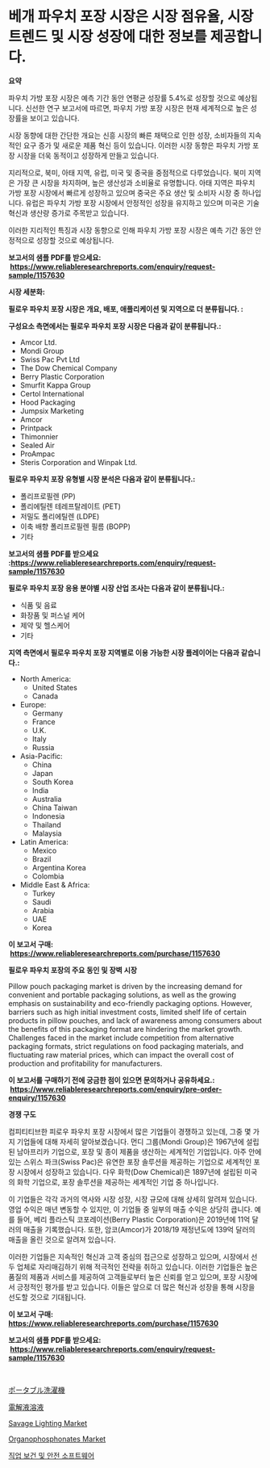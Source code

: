 <p><h1>베개 파우치 포장 시장은 시장 점유율, 시장 트렌드 및 시장 성장에 대한 정보를 제공합니다.</h1></p><p><strong>요약</strong></p>
<p><p>파우치 가방 포장 시장은 예측 기간 동안 연평균 성장률 5.4%로 성장할 것으로 예상됩니다. 신선한 연구 보고서에 따르면, 파우치 가방 포장 시장은 현재 세계적으로 높은 성장률을 보이고 있습니다. </p><p>시장 동향에 대한 간단한 개요는 신흥 시장의 빠른 채택으로 인한 성장, 소비자들의 지속적인 요구 증가 및 새로운 제품 혁신 등이 있습니다. 이러한 시장 동향은 파우치 가방 포장 시장을 더욱 동적이고 성장하게 만들고 있습니다.</p><p>지리적으로, 북미, 아태 지역, 유럽, 미국 및 중국을 중점적으로 다루었습니다. 북미 지역은 가장 큰 시장을 차지하며, 높은 생산성과 소비율로 유명합니다. 아태 지역은 파우치 가방 포장 시장에서 빠르게 성장하고 있으며 중국은 주요 생산 및 소비자 시장 중 하나입니다. 유럽은 파우치 가방 포장 시장에서 안정적인 성장을 유지하고 있으며 미국은 기술 혁신과 생산량 증가로 주목받고 있습니다.</p><p>이러한 지리적인 특징과 시장 동향으로 인해 파우치 가방 포장 시장은 예측 기간 동안 안정적으로 성장할 것으로 예상됩니다.</p></p>
<p><strong>보고서의 샘플 PDF를 받으세요: &nbsp;<a href="https://www.reliableresearchreports.com/enquiry/request-sample/1157630">https://www.reliableresearchreports.com/enquiry/request-sample/1157630</a></strong></p>
<p><strong>시장 세분화:</strong></p>
<p><strong> 필로우 파우치 포장 시장은 개요, 배포, 애플리케이션 및 지역으로 더 분류됩니다. :</strong></p>
<p><strong>구성요소 측면에서는 필로우 파우치 포장 시장은 다음과 같이 분류됩니다.:</strong></p>
<p><ul><li>Amcor Ltd.</li><li>Mondi Group</li><li>Swiss Pac Pvt Ltd</li><li>The Dow Chemical Company</li><li>Berry Plastic Corporation</li><li>Smurfit Kappa Group</li><li>Certol International</li><li>Hood Packaging</li><li>Jumpsix Marketing</li><li>Amcor</li><li>Printpack</li><li>Thimonnier</li><li>Sealed Air</li><li>ProAmpac</li><li>Steris Corporation and Winpak Ltd.</li></ul></p>
<p><strong> 필로우 파우치 포장 유형별 시장 분석은 다음과 같이 분류됩니다.:</strong></p>
<p><ul><li>폴리프로필렌 (PP)</li><li>폴리에틸렌 테레프탈레이트 (PET)</li><li>저밀도 폴리에틸렌 (LDPE)</li><li>이축 배향 폴리프로필렌 필름 (BOPP)</li><li>기타</li></ul></p>
<p><strong>보고서의 샘플 PDF를 받으세요 :<a href="https://www.reliableresearchreports.com/enquiry/request-sample/1157630">https://www.reliableresearchreports.com/enquiry/request-sample/1157630</a></strong></p>
<p><strong> 필로우 파우치 포장 응용 분야별 시장 산업 조사는 다음과 같이 분류됩니다.:</strong></p>
<p><ul><li>식품 및 음료</li><li>화장품 및 퍼스널 케어</li><li>제약 및 헬스케어</li><li>기타</li></ul></p>
<p><strong>지역 측면에서 필로우 파우치 포장 지역별로 이용 가능한 시장 플레이어는 다음과 같습니다.:</strong></p>
<p><ul>
    <li>
        North America:
        <ul>
            <li>United States</li>
            <li>Canada</li>
        </ul>
    </li>
    <li>
        Europe:
        <ul>
            <li>Germany</li>
            <li>France</li>
            <li>U.K.</li>
            <li>Italy</li>
            <li>Russia</li>
        </ul>
    </li>
    <li>
        Asia-Pacific:
        <ul>
            <li>China</li>
            <li>Japan</li>
            <li>South Korea</li>
            <li>India</li>
            <li>Australia</li>
            <li>China Taiwan</li>
            <li>Indonesia</li>
            <li>Thailand</li>
            <li>Malaysia</li>
        </ul>
    </li>
    <li>
        Latin America:
        <ul>
            <li>Mexico</li>
            <li>Brazil</li>
            <li>Argentina Korea</li>
            <li>Colombia</li>
        </ul>
    </li>
    <li>
        Middle East & Africa:
        <ul>
            <li>Turkey</li>
            <li>Saudi</li>
            <li>Arabia</li>
            <li>UAE</li>
            <li>Korea</li>
        </ul>
    </li>
    </ul></p>
<p><strong>이 보고서 구매: &nbsp;<a href="https://www.reliableresearchreports.com/purchase/1157630">https://www.reliableresearchreports.com/purchase/1157630</a></strong></p>
<p><strong>필로우 파우치 포장의 주요 동인 및 장벽 시장</strong></p>
<p><p>Pillow pouch packaging market is driven by the increasing demand for convenient and portable packaging solutions, as well as the growing emphasis on sustainability and eco-friendly packaging options. However, barriers such as high initial investment costs, limited shelf life of certain products in pillow pouches, and lack of awareness among consumers about the benefits of this packaging format are hindering the market growth. Challenges faced in the market include competition from alternative packaging formats, strict regulations on food packaging materials, and fluctuating raw material prices, which can impact the overall cost of production and profitability for manufacturers.</p></p>
<p><strong>이 보고서를 구매하기 전에 궁금한 점이 있으면 문의하거나 공유하세요.: &nbsp;<a href="https://www.reliableresearchreports.com/enquiry/pre-order-enquiry/1157630">https://www.reliableresearchreports.com/enquiry/pre-order-enquiry/1157630</a></strong></p>
<p><strong>경쟁 구도</strong></p>
<p><p>컴피티티브한 피로우 파우치 포장 시장에서 많은 기업들이 경쟁하고 있는데, 그중 몇 가지 기업들에 대해 자세히 알아보겠습니다. 먼디 그룹(Mondi Group)은 1967년에 설립된 남아프리카 기업으로, 포장 및 종이 제품을 생산하는 세계적인 기업입니다. 아주 안에 있는 스위스 파크(Swiss Pac)은 유연한 포장 솔루션을 제공하는 기업으로 세계적인 포장 시장에서 성장하고 있습니다. 다우 화학(Dow Chemical)은 1897년에 설립된 미국의 화학 기업으로, 포장 솔루션을 제공하는 세계적인 기업 중 하나입니다.</p><p>이 기업들은 각각 과거의 역사와 시장 성장, 시장 규모에 대해 상세히 알려져 있습니다. 영업 수익은 매년 변동할 수 있지만, 이 기업들 중 일부의 매출 수익은 상당히 큽니다. 예를 들어, 베리 플라스틱 코포레이션(Berry Plastic Corporation)은 2019년에 11억 달러의 매출을 기록했습니다. 또한, 암코(Amcor)가 2018/19 재정년도에 139억 달러의 매출을 올린 것으로 알려져 있습니다.</p><p>이러한 기업들은 지속적인 혁신과 고객 중심의 접근으로 성장하고 있으며, 시장에서 선두 업체로 자리매김하기 위해 적극적인 전략을 취하고 있습니다. 이러한 기업들은 높은 품질의 제품과 서비스를 제공하여 고객들로부터 높은 신뢰를 얻고 있으며, 포장 시장에서 긍정적인 평가를 받고 있습니다. 이들은 앞으로 더 많은 혁신과 성장을 통해 시장을 선도할 것으로 기대됩니다.</p></p>
<p><strong>이 보고서 구매: &nbsp; <a href="https://www.reliableresearchreports.com/purchase/1157630">https://www.reliableresearchreports.com/purchase/1157630</a></strong></p>
<p><strong>보고서의 샘플 PDF를 받으세요: &nbsp;<a href="https://www.reliableresearchreports.com/enquiry/request-sample/1157630">https://www.reliableresearchreports.com/enquiry/request-sample/1157630</a></strong><strong></strong></p>
<p>&nbsp;</p>
<p><p><a href="https://medium.com/@briaabshire64/%E6%90%BA%E5%B8%AF%E7%94%A8%E6%B4%97%E6%BF%AF%E6%A9%9F%E5%B8%82%E5%A0%B4%E3%81%AE%E8%A6%8F%E6%A8%A1%E3%81%A8%E5%B8%82%E5%A0%B4%E3%83%88%E3%83%AC%E3%83%B3%E3%83%89-%E5%AE%8C%E5%85%A8%E3%81%AA%E6%A5%AD%E7%95%8C%E6%A6%82%E8%A6%81-2024%E5%B9%B4%E3%81%8B%E3%82%892031%E5%B9%B4-015213fcadfe">ポータブル洗濯機</a></p><p><a href="https://github.com/cnnriuez22368/Market-Research-Report-List-1/blob/main/2430162191010.md">電解液溶液</a></p><p><a href="https://issuu.com/reportprime-2/docs/savage-lighting-market-size-2030.pptx">Savage Lighting Market</a></p><p><a href="https://github.com/Krish2023na/Market-Research-Report-List-3/blob/main/organophosphonates-market.md">Organophosphonates Market</a></p><p><a href="https://medium.com/@percyhagernes9778/%EC%A7%81%EC%97%85-%EA%B1%B4%EA%B0%95-%EB%B0%8F-%EC%95%88%EC%A0%84-%EC%86%8C%ED%94%84%ED%8A%B8%EC%9B%A8%EC%96%B4-%EC%8B%9C%EC%9E%A5-%EC%A7%80%ED%91%9C-%ED%95%B4%EB%8F%85-%EC%8B%9C%EC%9E%A5-%EC%A0%90%EC%9C%A0%EC%9C%A8-%ED%8A%B8%EB%A0%8C%EB%93%9C-%EB%B0%8F-%EC%84%B1%EC%9E%A5-%ED%8C%A8%ED%84%B4-2e91418f4abc">직업 보건 및 안전 소프트웨어</a></p></p>
